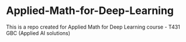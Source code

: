 # Applied-Math-for-Deep-Learning

This is a repo created for Applied Math for Deep Learning course - T431 GBC (Applied AI solutions)
